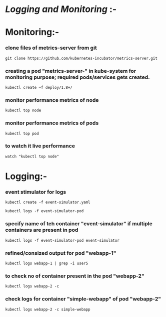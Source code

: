 # *Logging and Monitoring* :-

# Monitoring:-

### clone files of metrics-server from git
```
git clone https://github.com/kubernetes-incubator/metrics-server.git			
```

### creating a pod "metrics-server-" in kube-system for monitoring purpose; required pods/services gets created.
```
kubectl create –f deploy/1.8+/			
```

### monitor performance metrics of node
```
kubectl top node		
```

### monitor performance metrics of pods
```
kubectl top pod			
```

### to watch it live performance 
```
watch "kubectl top node"	
```

# Logging:-

### event stimulator for logs
```
kubectl create -f event-simulator.yaml			
```

```
kubectl logs -f event-simulator-pod
```

### specify name of teh container "event-simulator" if multiple containers are present in pod
```
kubectl logs -f event-simulator-pod event-simulator			
```

### refined/consized output for pod "webapp-1"
```
kubectl logs webapp-1 | grep -i user5			
```

### to check no of container present in the pod "webapp-2"
```
kubectl logs webapp-2 -c			
```

### check logs for container "simple-webapp" of pod "webapp-2" 
```
kubectl logs webapp-2 -c simple-webapp			
```